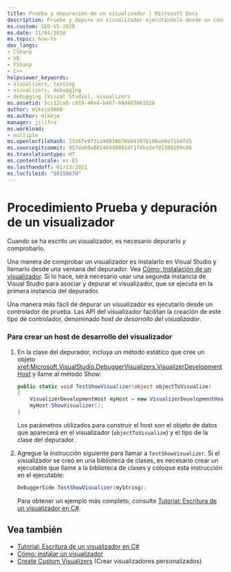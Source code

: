 ```yaml
---
title: Prueba y depuración de un visualizador | Microsoft Docs
description: Pruebe y depure un visualizador ejecutándolo desde un controlador de prueba (host de desarrollo del visualizador), o bien instalándolo en Visual Studio y llamándolo desde una ventana del depurador.
ms.custom: SEO-VS-2020
ms.date: 11/04/2016
ms.topic: how-to
dev_langs:
- CSharp
- VB
- FSharp
- C++
helpviewer_keywords:
- visualizers, testing
- visualizers, debugging
- debugging [Visual Studio], visualizers
ms.assetid: 5cc12ce8-c819-48e4-b487-98d403001b28
author: mikejo5000
ms.author: mikejo
manager: jillfra
ms.workload:
- multiple
ms.openlocfilehash: 1326fe9731a9d938678eb9397b106ab9e71b4fd5
ms.sourcegitcommit: 957da60a881469d9001df1f4ba3ef01388109c86
ms.translationtype: HT
ms.contentlocale: es-ES
ms.lasthandoff: 01/13/2021
ms.locfileid: "98150670"
---
```

# <a name="how-to-test-and-debug-a-visualizer"></a>Procedimiento Prueba y depuración de un visualizador
Cuando se ha escrito un visualizador, es necesario depurarlo y comprobarlo.

Una manera de comprobar un visualizador es instalarlo en Visual Studio y llamarlo desde una ventana del depurador. Vea [Cómo: Instalación de un visualizador](../debugger/how-to-install-a-visualizer.md). Si lo hace, será necesario usar una segunda instancia de Visual Studio para asociar y depurar el visualizador, que se ejecuta en la primera instancia del depurador.

Una manera más fácil de depurar un visualizador es ejecutarlo desde un controlador de prueba. Las API del visualizador facilitan la creación de este tipo de controlador, denominado *host de desarrollo del visualizador*.

### <a name="to-create-a-visualizer-development-host"></a>Para crear un host de desarrollo del visualizador

1. En la clase del depurador, incluya un método estático que cree un objeto <xref:Microsoft.VisualStudio.DebuggerVisualizers.VisualizerDevelopmentHost> y llame al método Show:

    ```csharp
    public static void TestShowVisualizer(object objectToVisualize)
    {
        VisualizerDevelopmentHost myHost = new VisualizerDevelopmentHost(objectToVisualize, typeof(DebuggerSide));
        myHost.ShowVisualizer();
    }
    ```

    Los parámetros utilizados para construir el host son el objeto de datos que aparecerá en el visualizador (`objectToVisualize`) y el tipo de la clase del depurador.

2. Agregue la instrucción siguiente para llamar a `TestShowVisualizer`. Si el visualizador se creó en una biblioteca de clases, es necesario crear un ejecutable que llame a la biblioteca de clases y coloque esta instrucción en el ejecutable:

    ```csharp
    DebuggerSide.TestShowVisualizer(myString);
    ```

    Para obtener un ejemplo más completo, consulte [Tutorial: Escritura de un visualizador en C#](../debugger/walkthrough-writing-a-visualizer-in-csharp.md).

## <a name="see-also"></a>Vea también
- [Tutorial: Escritura de un visualizador en C#](../debugger/walkthrough-writing-a-visualizer-in-csharp.md)
- [Cómo: instalar un visualizador](../debugger/how-to-install-a-visualizer.md)
- [Create Custom Visualizers](../debugger/create-custom-visualizers-of-data.md) (Crear visualizadores personalizados)
